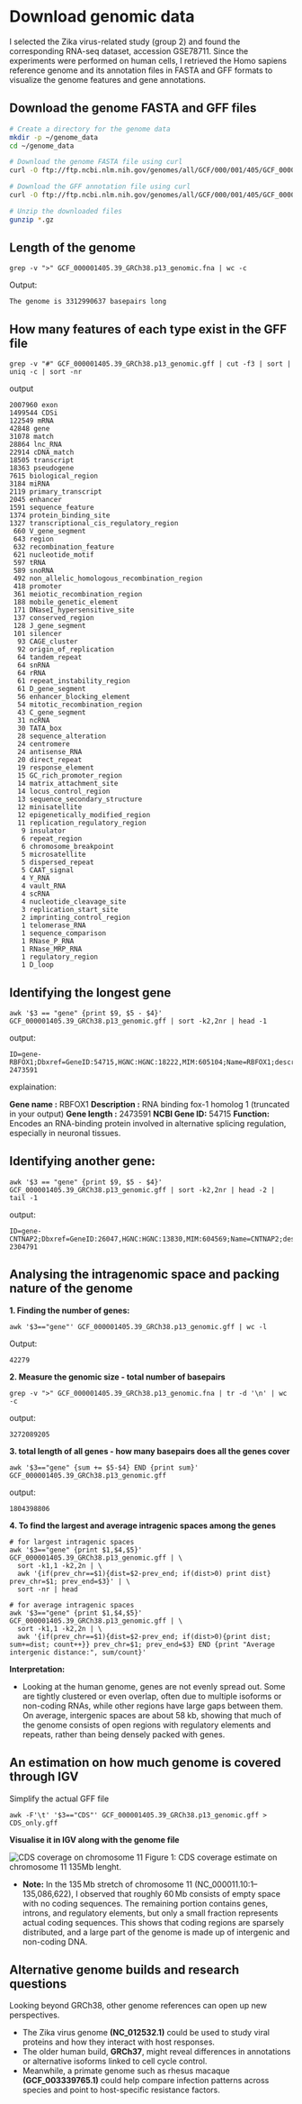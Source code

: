 # Download genomic data
I selected the Zika virus-related study (group 2) and found the corresponding RNA-seq dataset, accession GSE78711. Since the experiments were performed on human cells, I retrieved the Homo sapiens reference genome and its annotation files in FASTA and GFF formats to visualize the genome features and gene annotations.


## Download the genome FASTA and GFF files

``` bash
# Create a directory for the genome data
mkdir -p ~/genome_data
cd ~/genome_data

# Download the genome FASTA file using curl
curl -O ftp://ftp.ncbi.nlm.nih.gov/genomes/all/GCF/000/001/405/GCF_000001405.39_GRCh38.p13/GCF_000001405.39_GRCh38.p13_genomic.fna.gz

# Download the GFF annotation file using curl
curl -O ftp://ftp.ncbi.nlm.nih.gov/genomes/all/GCF/000/001/405/GCF_000001405.39_GRCh38.p13/GCF_000001405.39_GRCh38.p13_genomic.gff.gz

# Unzip the downloaded files
gunzip *.gz

```

## Length of the genome


```
grep -v ">" GCF_000001405.39_GRCh38.p13_genomic.fna | wc -c

```
Output:

```
The genome is 3312990637 basepairs long
```

## How many features of each type exist in the GFF file

```
grep -v "#" GCF_000001405.39_GRCh38.p13_genomic.gff | cut -f3 | sort | uniq -c | sort -nr
```

output

```
2007960 exon
1499544 CDSi
122549 mRNA
42848 gene
31078 match
28864 lnc_RNA
22914 cDNA_match
18505 transcript
18363 pseudogene
7615 biological_region
3184 miRNA
2119 primary_transcript
2045 enhancer
1591 sequence_feature
1374 protein_binding_site
1327 transcriptional_cis_regulatory_region
 660 V_gene_segment
 643 region
 632 recombination_feature
 621 nucleotide_motif
 597 tRNA
 589 snoRNA
 492 non_allelic_homologous_recombination_region
 418 promoter
 361 meiotic_recombination_region
 188 mobile_genetic_element
 171 DNaseI_hypersensitive_site
 137 conserved_region
 128 J_gene_segment
 101 silencer
  93 CAGE_cluster
  92 origin_of_replication
  64 tandem_repeat
  64 snRNA
  64 rRNA
  61 repeat_instability_region
  61 D_gene_segment
  56 enhancer_blocking_element
  54 mitotic_recombination_region
  43 C_gene_segment
  31 ncRNA
  30 TATA_box
  28 sequence_alteration
  24 centromere
  24 antisense_RNA
  20 direct_repeat
  19 response_element
  15 GC_rich_promoter_region
  14 matrix_attachment_site
  14 locus_control_region
  13 sequence_secondary_structure
  12 minisatellite
  12 epigenetically_modified_region
  11 replication_regulatory_region
   9 insulator
   6 repeat_region
   6 chromosome_breakpoint
   5 microsatellite
   5 dispersed_repeat
   5 CAAT_signal
   4 Y_RNA
   4 vault_RNA
   4 scRNA
   4 nucleotide_cleavage_site
   3 replication_start_site
   2 imprinting_control_region
   1 telomerase_RNA
   1 sequence_comparison
   1 RNase_P_RNA
   1 RNase_MRP_RNA
   1 regulatory_region
   1 D_loop

```

## Identifying the longest gene

```
awk '$3 == "gene" {print $9, $5 - $4}' GCF_000001405.39_GRCh38.p13_genomic.gff | sort -k2,2nr | head -1

```

output:

```
ID=gene-RBFOX1;Dbxref=GeneID:54715,HGNC:HGNC:18222,MIM:605104;Name=RBFOX1;description=RNA 2473591

```

explaination:

**Gene name :** RBFOX1 
**Description :** RNA binding fox-1 homolog 1 (truncated in your output) 
**Gene length :** 2473591 
**NCBI Gene ID:** 54715
**Function:** Encodes an RNA-binding protein involved in alternative splicing regulation, especially in neuronal tissues.



## Identifying another gene:

```
awk '$3 == "gene" {print $9, $5 - $4}' GCF_000001405.39_GRCh38.p13_genomic.gff | sort -k2,2nr | head -2 | tail -1

```

output:
```
ID=gene-CNTNAP2;Dbxref=GeneID:26047,HGNC:HGNC:13830,MIM:604569;Name=CNTNAP2;description=contactin 2304791
```



## Analysing the intragenomic space and packing nature of the genome


**1. Finding the number of genes:**

```
awk '$3=="gene"' GCF_000001405.39_GRCh38.p13_genomic.gff | wc -l
```

Output:

```
42279
```

**2. Measure the genomic size - total number of basepairs**

```
grep -v ">" GCF_000001405.39_GRCh38.p13_genomic.fna | tr -d '\n' | wc -c

```

output:

```
3272089205
```

**3. total length of all genes - how many basepairs does all the genes cover**
```
awk '$3=="gene" {sum += $5-$4} END {print sum}' GCF_000001405.39_GRCh38.p13_genomic.gff

```

output:

```
1804398806
```

**4. To find the largest and average intragenic spaces among the genes**

```
# for largest intragenic spaces
awk '$3=="gene" {print $1,$4,$5}' GCF_000001405.39_GRCh38.p13_genomic.gff | \
  sort -k1,1 -k2,2n | \
  awk '{if(prev_chr==$1){dist=$2-prev_end; if(dist>0) print dist} prev_chr=$1; prev_end=$3}' | \
  sort -nr | head

# for average intragenic spaces
awk '$3=="gene" {print $1,$4,$5}' GCF_000001405.39_GRCh38.p13_genomic.gff | \
  sort -k1,1 -k2,2n | \
  awk '{if(prev_chr==$1){dist=$2-prev_end; if(dist>0){print dist; sum+=dist; count++}} prev_chr=$1; prev_end=$3} END {print "Average intergenic distance:", sum/count}'

```

**Interpretation:** 

* Looking at the human genome, genes are not evenly spread out. Some are tightly clustered or even overlap, often due to multiple isoforms or non-coding RNAs, while other regions have large gaps between them. On average, intergenic spaces are about 58 kb, showing that much of the genome consists of open regions with regulatory elements and repeats, rather than being densely packed with genes.


## An estimation on how much genome is covered through IGV

Simplify the actual GFF file

```
awk -F'\t' '$3=="CDS"' GCF_000001405.39_GRCh38.p13_genomic.gff > CDS_only.gff
```

**Visualise it in IGV along with the genome file**

![CDS coverage on chromosome 11](images/intragenic_spaces.png)
Figure 1: CDS coverage estimate on chromosome 11 135Mb lenght.

* **Note:** In the 135 Mb stretch of chromosome 11 (NC_000011.10:1–135,086,622), I observed that roughly 60 Mb consists of empty space with no coding sequences. The remaining portion contains genes, introns, and regulatory elements, but only a small fraction represents actual coding sequences. This shows that coding regions are sparsely distributed, and a large part of the genome is made up of intergenic and non-coding DNA.


## Alternative genome builds and research questions

Looking beyond GRCh38, other genome references can open up new perspectives.
* The Zika virus genome **(NC_012532.1)** could be used to study viral proteins and how they interact with host responses.
* The older human build, **GRCh37**, might reveal differences in annotations or alternative isoforms linked to cell cycle control.
* Meanwhile, a primate genome such as rhesus macaque **(GCF_003339765.1)** could help compare infection patterns across species and point to host-specific resistance factors.

